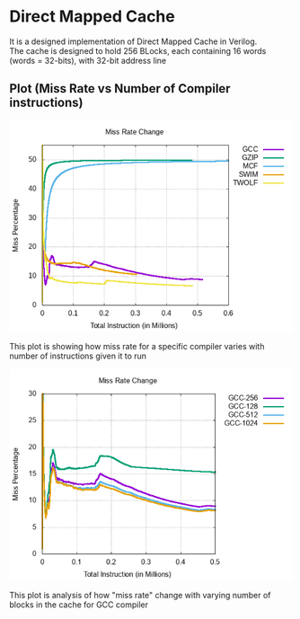 # Direct Mapped Cache

It is a designed implementation of Direct Mapped Cache in Verilog.  
The cache is designed to hold 256 BLocks, each containing 16 words (words = 32-bits), with 32-bit address line 

## Plot (Miss Rate vs Number of Compiler instructions)
![Plot](plot.png "Plot")

This plot is showing how miss rate for a specific compiler varies with number of instructions given it to run

![Plot2](plot2.png "Plot2")

This plot is analysis of how "miss rate" change with varying number of blocks in the cache for GCC compiler 
